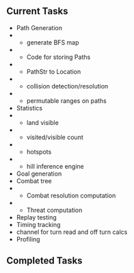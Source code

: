 ## Current Tasks

* Path Generation
* * generate BFS map
* * Code for storing Paths
* * PathStr to Location
* * collision detection/resolution
* * permutable ranges on paths
* Statistics
* * land visible
* * visited/visible count
* * hotspots
* * hill inference engine
* Goal generation
* Combat tree
* * Combat resolution computation
* * Threat computation
* Replay testing
* Timing tracking
* channel for turn read and off turn calcs
* Profiling

## Completed Tasks

